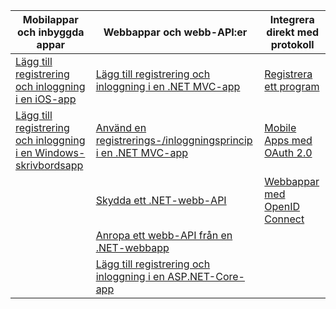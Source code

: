 | Mobilappar och inbyggda appar | Webbappar och webb-API:er | Integrera direkt med protokoll |
| ----------------------- | ------------------------------- | --------------------- |
| [Lägg till registrering och inloggning i en iOS-app](active-directory-b2c-devquickstarts-ios.md) | [Lägg till registrering och inloggning i en .NET MVC-app](active-directory-b2c-devquickstarts-web-dotnet.md) | [Registrera ett program](active-directory-b2c-app-registration.md) |
| [Lägg till registrering och inloggning i en Windows-skrivbordsapp](active-directory-b2c-devquickstarts-native-dotnet.md) | [Använd en registrerings-/inloggningsprincip i en .NET MVC-app](active-directory-b2c-devquickstarts-web-dotnet-susi.md) | [Mobile Apps med OAuth 2.0](active-directory-b2c-reference-oauth-code.md) |
|  | [Skydda ett .NET-webb-API](active-directory-b2c-devquickstarts-api-dotnet.md) | [Webbappar med OpenID Connect](active-directory-b2c-reference-oidc.md) |
|  | [Anropa ett webb-API från en .NET-webbapp](active-directory-b2c-devquickstarts-web-api-dotnet.md) |  |
| | [Lägg till registrering och inloggning i en ASP.NET-Core-app](https://github.com/azure-samples/active-directory-dotnet-webapp-openidconnect-aspnetcore-b2c) | |

<!--HONumber=Sep16_HO3-->


